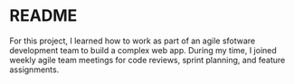 # README

For this project, I learned how to work as part of an agile sfotware development team to build a complex web app. During my time, I joined weekly agile team meetings for code reviews, sprint planning, and feature assignments.
